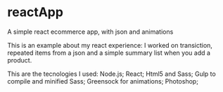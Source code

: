 # reactApp
A simple react ecommerce app, with json and animations

This is an example about my react experience: 
I worked on transiction, repeated items from a json and a simple summary list when you add a product. 

This are the tecnologies I used:
Node.js;
React;
Html5 and Sass;
Gulp to compile and minified Sass;
Greensock for animations;
Photoshop;
